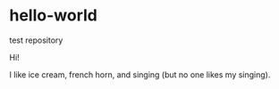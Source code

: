 # hello-world
test repository

Hi!

I like ice cream, french horn, and singing (but no one likes my singing).
